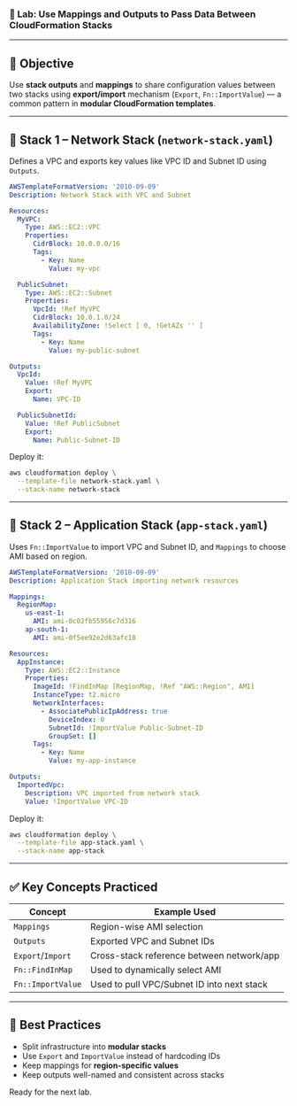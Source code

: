 ### 🧪 Lab: Use Mappings and Outputs to Pass Data Between CloudFormation Stacks

---

## 📌 Objective

Use **stack outputs** and **mappings** to share configuration values between two stacks using **export/import** mechanism (`Export`, `Fn::ImportValue`) — a common pattern in **modular CloudFormation templates**.

---

## 🧱 Stack 1 – Network Stack (`network-stack.yaml`)

Defines a VPC and exports key values like VPC ID and Subnet ID using `Outputs`.

```yaml
AWSTemplateFormatVersion: '2010-09-09'
Description: Network Stack with VPC and Subnet

Resources:
  MyVPC:
    Type: AWS::EC2::VPC
    Properties:
      CidrBlock: 10.0.0.0/16
      Tags:
        - Key: Name
          Value: my-vpc

  PublicSubnet:
    Type: AWS::EC2::Subnet
    Properties:
      VpcId: !Ref MyVPC
      CidrBlock: 10.0.1.0/24
      AvailabilityZone: !Select [ 0, !GetAZs '' ]
      Tags:
        - Key: Name
          Value: my-public-subnet

Outputs:
  VpcId:
    Value: !Ref MyVPC
    Export:
      Name: VPC-ID

  PublicSubnetId:
    Value: !Ref PublicSubnet
    Export:
      Name: Public-Subnet-ID
```

Deploy it:

```bash
aws cloudformation deploy \
  --template-file network-stack.yaml \
  --stack-name network-stack
```

---

## 🧱 Stack 2 – Application Stack (`app-stack.yaml`)

Uses `Fn::ImportValue` to import VPC and Subnet ID, and `Mappings` to choose AMI based on region.

```yaml
AWSTemplateFormatVersion: '2010-09-09'
Description: Application Stack importing network resources

Mappings:
  RegionMap:
    us-east-1:
      AMI: ami-0c02fb55956c7d316
    ap-south-1:
      AMI: ami-0f5ee92e2d63afc18

Resources:
  AppInstance:
    Type: AWS::EC2::Instance
    Properties:
      ImageId: !FindInMap [RegionMap, !Ref "AWS::Region", AMI]
      InstanceType: t2.micro
      NetworkInterfaces:
        - AssociatePublicIpAddress: true
          DeviceIndex: 0
          SubnetId: !ImportValue Public-Subnet-ID
          GroupSet: []
      Tags:
        - Key: Name
          Value: my-app-instance

Outputs:
  ImportedVpc:
    Description: VPC imported from network stack
    Value: !ImportValue VPC-ID
```

Deploy it:

```bash
aws cloudformation deploy \
  --template-file app-stack.yaml \
  --stack-name app-stack
```

---

## ✅ Key Concepts Practiced

| Concept           | Example Used                               |
| ----------------- | ------------------------------------------ |
| `Mappings`        | Region-wise AMI selection                  |
| `Outputs`         | Exported VPC and Subnet IDs                |
| `Export`/`Import` | Cross-stack reference between network/app  |
| `Fn::FindInMap`   | Used to dynamically select AMI             |
| `Fn::ImportValue` | Used to pull VPC/Subnet ID into next stack |

---

## 📘 Best Practices

* Split infrastructure into **modular stacks**
* Use `Export` and `ImportValue` instead of hardcoding IDs
* Keep mappings for **region-specific values**
* Keep outputs well-named and consistent across stacks

Ready for the next lab.
